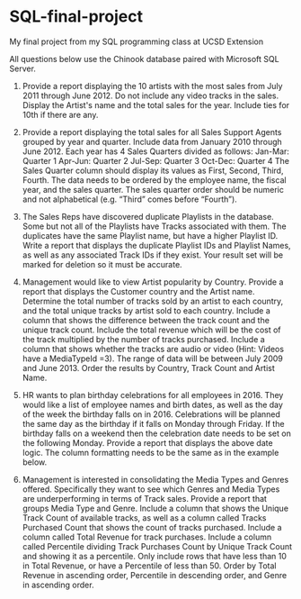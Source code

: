 # SQL-final-project
My final project from my SQL programming class at UCSD Extension


All questions below use the Chinook database paired with Microsoft SQL Server. 

1. Provide a report displaying the 10 artists with the most sales from July 2011 through June 2012.
Do not include any video tracks in the sales. Display the Artist's name and the total sales for the
year. Include ties for 10th if there are any.

2. Provide a report displaying the total sales for all Sales Support Agents grouped by year and
quarter. Include data from January 2010 through June 2012. Each year has 4 Sales Quarters
divided as follows:
  Jan-Mar: Quarter 1
  Apr-Jun: Quarter 2
  Jul-Sep: Quarter 3
  Oct-Dec: Quarter 4
The Sales Quarter column should display its values as First, Second, Third, Fourth. The data
needs to be ordered by the employee name, the fiscal year, and the sales quarter. The sales
quarter order should be numeric and not alphabetical (e.g. “Third” comes before “Fourth”).

3. The Sales Reps have discovered duplicate Playlists in the database. Some but not all of the
Playlists have Tracks associated with them. The duplicates have the same Playlist name, but
have a higher Playlist ID. Write a report that displays the duplicate Playlist IDs and Playlist
Names, as well as any associated Track IDs if they exist. Your result set will be marked for
deletion so it must be accurate.

4. Management would like to view Artist popularity by Country. Provide a report that displays the
Customer country and the Artist name. Determine the total number of tracks sold by an artist
to each country, and the total unique tracks by artist sold to each country. Include a column
that shows the difference between the track count and the unique track count. Include the total
revenue which will be the cost of the track multiplied by the number of tracks purchased.
Include a column that shows whether the tracks are audio or video (Hint: Videos have a
MediaTypeId =3). The range of data will be between July 2009 and June 2013. Order the results
by Country, Track Count and Artist Name.

5. HR wants to plan birthday celebrations for all employees in 2016. They would like a list of
employee names and birth dates, as well as the day of the week the birthday falls on in 2016.
Celebrations will be planned the same day as the birthday if it falls on Monday through Friday. If
the birthday falls on a weekend then the celebration date needs to be set on the following
Monday. Provide a report that displays the above date logic. The column formatting needs to
be the same as in the example below.

6. Management is interested in consolidating the Media Types and Genres offered. Specifically
they want to see which Genres and Media Types are underperforming in terms of Track sales.
Provide a report that groups Media Type and Genre. Include a column that shows the Unique
Track Count of available tracks, as well as a column called Tracks Purchased Count that shows
the count of tracks purchased. Include a column called Total Revenue for track purchases.
Include a column called Percentile dividing Track Purchases Count by Unique Track Count and
showing it as a percentile. Only include rows that have less than 10 in Total Revenue, or have a
Percentile of less than 50. Order by Total Revenue in ascending order, Percentile in descending
order, and Genre in ascending order.
